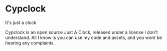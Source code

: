 # Cypclock
 It's just a clock


Cypclock is an open source Just A Clock, released under a license I don't understand. All I know is you can use my code and assets, and you wont be hearing any complaints.

